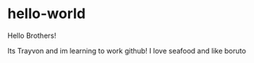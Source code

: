 # hello-world

Hello Brothers!

Its Trayvon and im learning to work github!
I love seafood and like boruto
